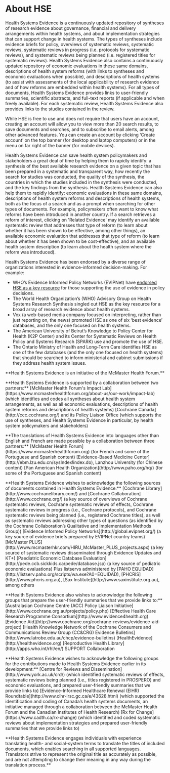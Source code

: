 # About HSE

Health Systems Evidence is a continuously updated repository of syntheses of research evidence about governance, financial and delivery arrangements within health systems, and about implementation strategies that can support change in health systems. The types of syntheses include evidence briefs for policy, overviews of systematic reviews, systematic reviews, systematic reviews in progress (i.e. protocols for systematic reviews), and systematic reviews being planned (i.e. registered titles for systematic reviews). Health Systems Evidence also contains a continuously updated repository of economic evaluations in these same domains, descriptions of health system reforms (with links to syntheses and economic evaluations when possible), and descriptions of health systems (to assist with assessments of the local applicability of research evidence and of how reforms are embedded within health systems). For all types of documents, Health Systems Evidence provides links to user-friendly summaries, scientific abstracts, and full-text reports (if applicable and when freely available). For each systematic review, Health Systems Evidence also provides links to the studies contained in the review.

While HSE is free to use and does not require that users have an account, creating an account will allow you to view more than 20 search results, to save documents and searches, and to subscribe to email alerts, among other advanced features. You can create an account by clicking ‘Create account’ on the top banner (for desktop and laptop computers) or in the menu on far right of the banner (for mobile devices).

Health Systems Evidence can save health system policymakers and stakeholders a great deal of time by helping them to rapidly identify: a synthesis of the best available research evidence on a given topic that has been prepared in a systematic and transparent way, how recently the search for studies was conducted, the quality of the synthesis, the countries in which the studies included in the synthesis were conducted, and the key findings from the synthesis. Health Systems Evidence can also help them to rapidly identify: economic evaluations in these same domains, descriptions of health system reforms and descriptions of health systems, both as the focus of a search and as a prompt when searching for other types of documents. For example, policymakers often want to know what reforms have been introduced in another country. If a search retrieves a reform of interest, clicking on 'Related Evidence' may identify an available systematic review that addresses that type of reform (to learn about whether it has been shown to be effective, among other things), an available economic evaluation that addresses that type of reform (to learn about whether it has been shown to be cost-effective), and an available health system description (to learn about the health system where the reform was introduced).

Health Systems Evidence has been endorsed by a diverse range of organizations interested in evidence-informed decision-making. For example:

- WHO’s Evidence Informed Policy Networks (EVIPNet) have [endorsed HSE as a key resource](https://www.who.int/evidence/resources/en/) for those supporting the use of evidence in policy decisions.
- The World Health Organization’s (WHO) Advisory Group on Health Systems Research Synthesis singled out HSE as the key resource for a broad array of research evidence about health systems.
- Vox (a web-based media company focused on interpreting, rather than just reporting on, the news) promoted HSE as one of six ‘best evidence’ databases, and the only one focused on health systems.
- The American University of Beirut’s Knowledge to Policy Center for Health (K2P Center) and its Center for Systematic Reviews on Health Policy and Systems Research (SPARK) use and promote the use of HSE.
- The Ontario Ministry of Health and Long-Term Care identifies HSE as one of the few databases (and the only one focused on health systems) that should be searched to inform ministerial and cabinet submissions if they address health system issues.

<footer>
  <p class="text-center">**Health Systems Evidence is an initiative of the McMaster Health Forum.**</p>
  <p class="text-center">**Health Systems Evidence is supported by a collaboration between two partners:**  
  [McMaster Health Forum's Impact Lab](https://www.mcmasterhealthforum.org/about-us/our-work/impact-lab) (which identifies and codes all syntheses about health system arrangements, as well as all economic evaluations, descriptions of health system reforms and descriptions of health systems)  
  [Cochrane Canada](http://ccc.cochrane.org/) and its Policy Liaison Office (which supports the use of syntheses, and Health Systems Evidence in particular, by health system policymakers and stakeholders)</p>

  <p class="text-center">**The translations of Health Systems Evidence into languages other than English and French are made possible by a collaboration between three partners:**  
  [McMaster Health Forum](https://www.mcmasterhealthforum.org) (for French and some of the Portuguese and Spanish content)  
  [Evidence-Based Medicine Center](http://ebm.lzu.edu.cn/sysIndex!index.do), Lanzhou University (for Chinese content)  
  [Pan American Health Organization](http://www.paho.org/hq/) (for some of the Portuguese and Spanish content)</p>

  <p class="text-center">**Health Systems Evidence wishes to acknowledge the following sources of documents contained in Health Systems Evidence:**  
  [Cochrane Library](http://www.cochranelibrary.com/) and [Cochrane Collaboration](http://www.cochrane.org/) (a key source of overviews of Cochrane systematic reviews, Cochrane systematic reviews of effects, Cochrane systematic reviews in progress (i.e., Cochrane protocols), and Cochrane systematic reviews being planned (i.e., registered Cochrane titles), as well as systematic reviews addressing other types of questions (as identified by the Cochrane Collaboration’s Qualitative and Implementation Methods Group))  
  [Evidence Informed Policy Networks](http://global.evipnet.org/) (a key source of evidence briefs prepared by EVIPNet country teams)  
  [McMaster PLUS](http://www.mcmasterhkr.com/HIRU_McMaster_PLUS_projects.aspx) (a key source of systematic reviews disseminated through Evidence Updates and KT+)  
  [Paediatric Economic Database Evaluation](http://pede.ccb.sickkids.ca/pede/database.jsp) (a key source of pediatric economic evaluations)  
  Plus listservs administered by [PAHO EQUIDAD](http://listserv.paho.org/scripts/wa.exe?A0=EQUIDAD), [PHCRIS](http://www.phcris.org.au), [Sax Institute](http://www.saxinstitute.org.au), among others</p>

  <p class="text-center">**Health Systems Evidence also wishes to acknowledge the following groups that prepare the user-friendly summaries that we provide links to:**  
  [Australasian Cochrane Centre (ACC) Policy Liaison Initiative](http://www.cochrane.org.au/projects/policy.php)  
  [Effective Health Care Research Programme Consortium](http://www.evidence4health.org)  
  [Evidence Aid](http://www.cochrane.org/cochrane-reviews/evidence-aid-project)  
  [Health Knowledge Network of the Cochrane Consumers and Communications Review Group (CC&CRG) Evidence Bulletins](http://www.latrobe.edu.au/chcp/evidence-bulletins)  
  [HealthEvidence](http://healthevidence.org)  
  [Reproductive Health Library](http://apps.who.int/rhl/en/)  
  SUPPORT Collaboration</p>

  <p>**Health Systems Evidence wishes to acknowledge the following groups for the contributions made to Health Systems Evidence earlier in its development:**  
  [Centre for Reviews and Dissemination](http://www.york.ac.uk/crd/)  
  (which identified systematic reviews of effects, systematic reviews being planned (i.e., titles registered in PROSPERO) and economic evaluations, and prepared user-friendly summaries that we provide links to)  
  [Evidence-Informed Healthcare Renewal (EIHR) Roundtable](http://www.cihr-irsc.gc.ca/e/43628.html)  
  (which supported the identification and coding of Canada’s health systems documents, an initiative managed through a collaboration between the McMaster Health Forum and the Canadian Institutes of Health Research)  
  [Rx for Change](https://www.cadth.ca/rx-change)  
  (which identified and coded systematic reviews about implementation strategies and prepared user-friendly summaries that we provide links to)
  </p>
  <p class="text-center">**Health Systems Evidence engages individuals with experience translating health- and social-system terms to translate the titles of included documents, which enables searching in all supported languages. Translators strive to represent the original title as accurately as possible, and are not attempting to change their meaning in any way during the translation process.**</p>
</footer>
